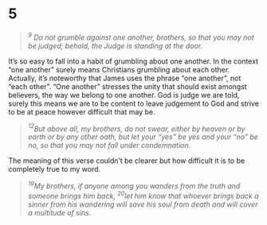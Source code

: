 # 5

>*$^9$ Do not grumble against one another, brothers, so that you may not be judged; behold, the Judge is standing at the door.* 

It’s so easy to fall into a habit of grumbling about one another. In the context “one another” surely means Christians grumbling about each other. Actually, it’s noteworthy that James uses the phrase “one another”, not “each other”. “One another” stresses the unity that should exist amongst believers, the way we belong to one another. God is judge we are told, surely this means we are to be content to leave judgement to God and strive to be at peace however difficult that may be. 

>*$^{12}$But above all, my brothers, do not swear, either by heaven or by earth or by any other oath, but let your “yes” be yes and your “no” be no, so that you may not fall under condemnation.* 

The meaning of this verse couldn’t be clearer but how difficult it is to be completely true to my word. 

>*$^{19}$My brothers, if anyone among you wanders from the truth and someone brings him back, $^{20}$let him know that whoever brings back a sinner from his wandering will save his soul from death and will cover a multitude of sins.* 

